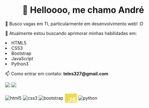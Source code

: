 <h1 align="center">
👋 Helloooo, me chamo André
</h1>
<p>👀 Busco vagas em TI, particularmente em desenvolvimento web! :D</p>
<p>🌱 Atualmente estou buscando aprimorar minhas habilidades em:
  <li>HTML5</li>
  <li>CSS3</li>
  <li>Bootstrap</li>
  <li>JavaScript</li>
  <li>Python3</li><p>
<p>📫 Como entrar em contato: <strong>teles327@gmail.com</strong>


<div>
  <img src="https://github-readme-stats.vercel.app/api?username=z3ddk1ng&show_icons=true&theme=dracula&include_all_commits=true&count_private=true">
  <img src="https://github-readme-stats.vercel.app/api/top-langs/?username=z3ddk1ng&layout=compact&langs_count=16&theme=dracula">
</div>
  
<div style="display: inline_block"><br>
  <img align="center" alt="html5" height="30" width="40" src="https://cdn.jsdelivr.net/gh/devicons/devicon/icons/html5/html5-original.svg">
  <img align="center" alt="css3" height="30" width="40" src="https://cdn.jsdelivr.net/gh/devicons/devicon/icons/css3/css3-original.svg">
  <img align="center" alt="bootstrap" height="30" width="40" src="https://cdn.jsdelivr.net/gh/devicons/devicon/icons/bootstrap/bootstrap-original.svg">   
	<img align="center" alt="javascript" height="30" width="40" src="https://raw.githubusercontent.com/devicons/devicon/master/icons/javascript/javascript-plain.svg">  
  <img align="center" alt="python" height="30" width="40" src="https://cdn.jsdelivr.net/gh/devicons/devicon/icons/python/python-original.svg">
  </div>

  
  
